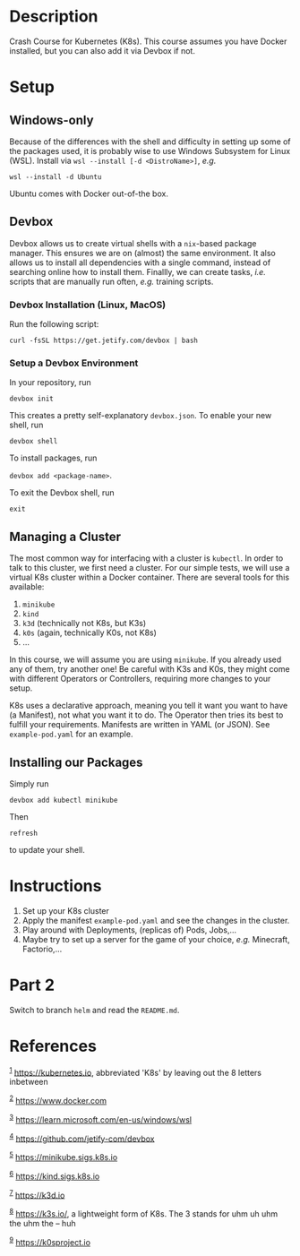# Description

Crash Course for <a name="k8s">Kubernetes</a> (K8s). This course assumes you have <a name="docker">Docker</a> installed, but you can also add it via Devbox if not.

# Setup

## Windows-only

Because of the differences with the shell and difficulty in setting up some of the packages used, it is probably wise to use <a name="wsl">Windows Subsystem for Linux</a> (WSL).
Install via `wsl --install [-d <DistroName>]`, *e.g.* 

`wsl --install -d Ubuntu`

Ubuntu comes with Docker out-of-the box.

## Devbox

<a name="devbox">Devbox</a> allows us to create virtual shells with a `nix`-based package manager. This ensures we are on (almost) the same environment. It also allows us to install all dependencies with a single command, instead of searching online how to install them. Finallly, we can create tasks, *i.e.* scripts that are manually run often, *e.g.* training scripts.

### Devbox Installation (Linux, MacOS)

Run the following script:

`curl -fsSL https://get.jetify.com/devbox | bash`

### Setup a Devbox Environment

In your repository, run

`devbox init`

This creates a pretty self-explanatory `devbox.json`. To enable your new shell, run

`devbox shell`

To install packages, run

`devbox add <package-name>`.

To exit the Devbox shell, run

`exit`

## Managing a Cluster

The most common way for interfacing with a cluster is `kubectl`. In order to talk to this cluster, we first need a cluster. For our simple tests, we will use a virtual K8s cluster within a Docker container. There are several tools for this available:

1. <a name="minikube">`minikube`</a>
1. <a name="kind">`kind`</a>
1. <a name="k3d">`k3d`</a> (technically not K8s, but <a name="k3s">K3s</a>)
1. <a name="k0s">`k0s`</a> (again, technically K0s, not K8s)
1. ...

In this course, we will assume you are using `minikube`. If you already used any of them, try another one! Be careful with K3s and K0s, they might come with different Operators or Controllers, requiring more changes to your setup.

K8s uses a declarative approach, meaning you tell it want you want to have (a Manifest), not what you want it to do. The Operator then tries its best to fulfill your requirements. Manifests are written in YAML (or JSON). See `example-pod.yaml` for an example.

## Installing our Packages

Simply run

`devbox add kubectl minikube`

Then 

`refresh`

to update your shell.

# Instructions

1. Set up your K8s cluster
1. Apply the manifest `example-pod.yaml` and see the changes in the cluster.
1. Play around with Deployments, (replicas of) Pods, Jobs,...
1. Maybe try to set up a server for the game of your choice, *e.g.* Minecraft, Factorio,...

# Part 2

Switch to branch `helm` and read the `README.md`.

# References

<sup>[1](#k8s)</sup> https://kubernetes.io, abbreviated 'K8s' by leaving out the 8 letters inbetween

<sup>[2](#docker)</sup> https://www.docker.com

<sup>[3](#wsl)</sup> https://learn.microsoft.com/en-us/windows/wsl

<sup>[4](#devbox)</sup> https://github.com/jetify-com/devbox

<sup>[5](#minikube)</sup> https://minikube.sigs.k8s.io

<sup>[6](#kind)</sup> https://kind.sigs.k8s.io

<sup>[7](#k3d)</sup> https://k3d.io

<sup>[8](#k3s)</sup> https://k3s.io/, a lightweight form of K8s. The 3 stands for uhm uh uhm the uhm the – huh

<sup>[9](#k0s)</sup> https://k0sproject.io
